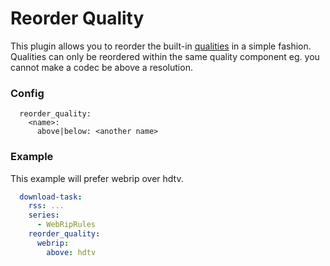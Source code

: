 # Reorder Quality

This plugin allows you to reorder the built-in [qualities](../Qualities) in a simple fashion. Qualities can only be reordered within the same quality component eg. you cannot make a codec be above a resolution.

### Config
```text
  reorder_quality:
    <name>:
      above|below: <another name>
```

### Example
This example will prefer webrip over hdtv.
```yaml
  download-task:
    rss: ...
    series:
      - WebRipRules
    reorder_quality:
      webrip:
        above: hdtv
```